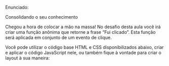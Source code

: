 Enunciado:

Consolidando o seu conhecimento

Chegou a hora de colocar a mão na massa! No desafio desta aula você irá criar uma função anônima que retorne a frase “Fui clicado”. Esta função será aplicada em conjunto de um evento de clique.

Você pode utilizar o código base HTML e CSS disponibilizados abaixo, criar e aplicar o código JavaScript nele, ou também fique à vontade para criar o layout à sua maneira: